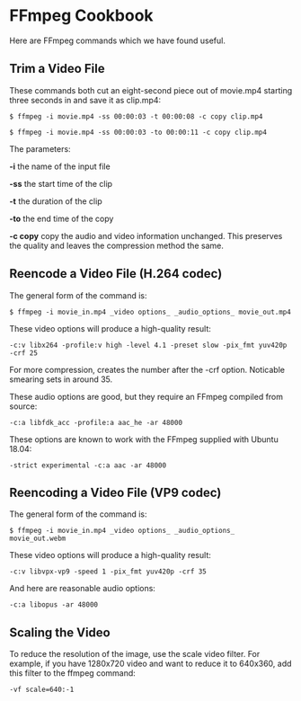FFmpeg Cookbook
===============

Here are FFmpeg commands which we have found useful.

Trim a Video File
-----------------

These commands both cut an eight-second piece out of movie.mp4 starting three
seconds in and save it as clip.mp4:

    $ ffmpeg -i movie.mp4 -ss 00:00:03 -t 00:00:08 -c copy clip.mp4

    $ ffmpeg -i movie.mp4 -ss 00:00:03 -to 00:00:11 -c copy clip.mp4

The parameters:

**-i** the name of the input file

**-ss** the start time of the clip

**-t** the duration of the clip

**-to** the end time of the copy

**-c copy** copy the audio and video information unchanged. This preserves
      the quality and leaves the compression method the same.

Reencode a Video File (H.264 codec)
-----------------------------------

The general form of the command is:

    $ ffmpeg -i movie_in.mp4 _video options_ _audio_options_ movie_out.mp4 

These video options will produce a high-quality result:

    -c:v libx264 -profile:v high -level 4.1 -preset slow -pix_fmt yuv420p -crf 25

For more compression, creates the number after the -crf option. Noticable
smearing sets in around 35.

These audio options are good, but they require an FFmpeg compiled from source:

    -c:a libfdk_acc -profile:a aac_he -ar 48000

These options are known to work with the FFmpeg supplied with Ubuntu 18.04:

    -strict experimental -c:a aac -ar 48000

Reencoding a Video File (VP9 codec)
-----------------------------------

The general form of the command is:

    $ ffmpeg -i movie_in.mp4 _video options_ _audio_options_ movie_out.webm 

These video options will produce a high-quality result:

    -c:v libvpx-vp9 -speed 1 -pix_fmt yuv420p -crf 35

And here are reasonable audio options:

	-c:a libopus -ar 48000

Scaling the Video
-----------------

To reduce the resolution of the image, use the scale video filter. For example,
if you have 1280x720 video and want to reduce it to 640x360, add this
filter to the ffmpeg command:

    -vf scale=640:-1

